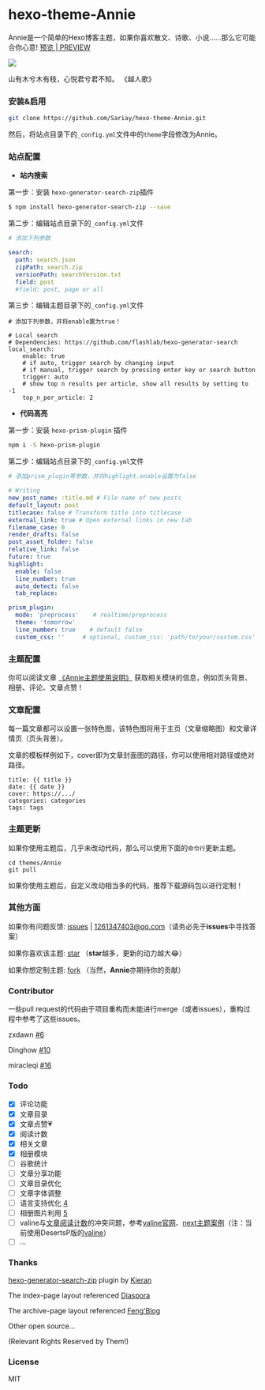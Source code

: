 # hexo-theme-Annie
Annie是一个简单的Hexo博客主题，如果你喜欢散文、诗歌、小说......那么它可能合你心意!  [预览 | PREVIEW](https://sariay.github.io/2018/08/27/Annie主题使用说明/)

<img src="https://github.com/Sariay/hexo-theme-Annie/blob/master/source/img/Annie.png" class="full-image" />

<p style=" text-align: center; ">山有木兮木有枝，心悦君兮君不知。 《越人歌》 </p>

### 安装&启用

```bash
git clone https://github.com/Sariay/hexo-theme-Annie.git
```
然后，将站点目录下的`_config.yml`文件中的`theme`字段修改为Annie。

### 站点配置

- **站内搜索**

第一步：安装 ```hexo-generator-search-zip```插件

```bash
$ npm install hexo-generator-search-zip --save
```

第二步：编辑站点目录下的`_config.yml`文件

```yml
# 添加下列参数

search:
  path: search.json
  zipPath: search.zip
  versionPath: searchVersion.txt
  field: post
  #field: post, page or all
```

第三步：编辑主题目录下的`_config.yml`文件

```
# 添加下列参数，并将enable置为true！

# Local search
# Dependencies: https://github.com/flashlab/hexo-generator-search
local_search:
    enable: true
    # if auto, trigger search by changing input
    # if manual, trigger search by pressing enter key or search button
    trigger: auto
    # show top n results per article, show all results by setting to -1
    top_n_per_article: 2
```

- **代码高亮**

第一步：安装 ```hexo-prism-plugin``` 插件

```bash
npm i -S hexo-prism-plugin
```

第二步：编辑站点目录下的`_config.yml`文件

```yml
# 添加prism_plugin等参数，并将highlight.enable设置为false

# Writing
new_post_name: :title.md # File name of new posts
default_layout: post
titlecase: false # Transform title into titlecase
external_link: true # Open external links in new tab
filename_case: 0
render_drafts: false
post_asset_folder: false
relative_link: false
future: true
highlight:
  enable: false
  line_number: true
  auto_detect: false
  tab_replace:

prism_plugin:
  mode: 'preprocess'    # realtime/preprocess
  theme: 'tomorrow'
  line_number: true    # default false
  custom_css: ''     # optional, custom_css: 'path/to/your/custom.css'
```

### 主题配置

你可以阅读文章 [《Annie主题使用说明》](https://sariay.github.io/2018/08/27/Annie主题使用说明/) 获取相关模块的信息，例如页头背景、相册、评论、文章点赞 !

### 文章配置

每一篇文章都可以设置一张特色图，该特色图将用于主页（文章缩略图）和文章详情页（页头背景）。

文章的模板样例如下，cover即为文章封面图的路径，你可以使用相对路径或绝对路径。

```
title: {{ title }}
date: {{ date }}
cover: https://.../
categories: categories
tags: tags
```

### 主题更新

如果你使用主题后，几乎未改动代码，那么可以使用下面的`命令行`更新主题。

```
cd themes/Annie
git pull
```

如果你使用主题后，自定义改动相当多的代码，推荐下载源码包以进行定制！

### 其他方面

如果你有问题反馈:  [issues](https://github.com/Sariay/hexo-theme-Annie/issues) | 1261347403@qq.com（请务必先于**issues**中寻找答案）

如果你喜欢该主题:  [star](https://github.com/Sariay/hexo-theme-Annie)						（**star**越多，更新的动力越大😂）

如果你想定制主题:  [fork](https://github.com/Sariay/hexo-theme-Annie/fork)						（当然，**Annie**亦期待你的贡献）

### Contributor

一些pull request的代码由于项目重构而未能进行merge（或者issues），重构过程中参考了这些issues。

zxdawn [#6](https://github.com/Sariay/hexo-theme-Annie/issues/6)

Dinghow [#10](https://github.com/Sariay/hexo-theme-Annie/pull/10)

miracleqi [#16](https://github.com/Sariay/hexo-theme-Annie/issues/16)

### Todo

- [x] 评论功能
- [x] 文章目录
- [x] 文章点赞💗
- [x] 阅读计数
- [x] 相关文章
- [x] 相册模块
- [ ] 谷歌统计
- [ ] 文章分享功能
- [ ] 文章目录优化
- [ ] 文章字体调整
- [ ] 语言支持优化 [4](https://github.com/Sariay/hexo-theme-Annie/issues/6#issue-369754545)
- [ ] 相册图片利用 [5](https://github.com/Sariay/hexo-theme-Annie/issues/6#issue-369754545)
- [ ] valine与<u>文章阅读计数</u>的冲突问题，参考[valine官网](https://valine.js.org/visitor.html)、[next主题案例](https://valine.js.org/visitor.html)（注：当前使用DesertsP版的[valine](https://github.com/DesertsP/Valine)）
- [ ] ...

### Thanks

[hexo-generator-search-zip](https://github.com/SuperKieran/hexo-generator-search-zip) plugin by [Kieran](https://github.com/SuperKieran/hexo-generator-search-zip)

The index-page layout referenced [Diaspora](https://github.com/LoeiFy/Diaspora)

The archive-page layout referenced [Feng'Blog](https://1984n.win/archives-post/)

Other open source...

(Relevant Rights Reserved by Them!)

### License

MIT